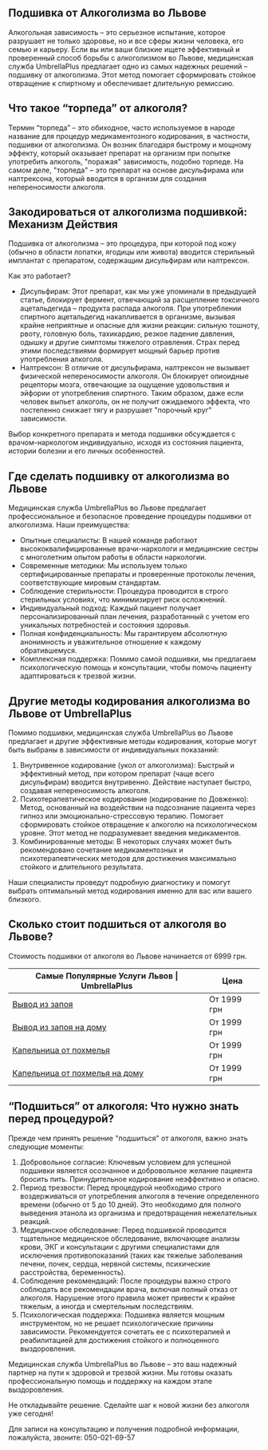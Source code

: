 
## Подшивка от Алкоголизма во Львове

Алкогольная зависимость – это серьезное испытание, которое разрушает не только здоровье, но и все сферы жизни человека, его семью и карьеру. Если вы или ваши близкие ищете эффективный и проверенный способ борьбы с алкоголизмом во Львове, медицинская служба UmbrellaPlus предлагает одно из самых надежных решений – подшивку от алкоголизма. Этот метод помогает сформировать стойкое отвращение к спиртному и обеспечивает длительную ремиссию.

## Что такое “торпеда” от алкоголя?

Термин “торпеда” – это обиходное, часто используемое в народе название для процедур медикаментозного кодирования, в частности, подшивки от алкоголизма. Он возник благодаря быстрому и мощному эффекту, который оказывает препарат на организм при попытке употребить алкоголь, "поражая" зависимость, подобно торпеде. На самом деле, "торпеда" – это препарат на основе дисульфирама или налтрексона, который вводится в организм для создания непереносимости алкоголя.

## Закодироваться от алкоголизма подшивкой: Механизм Действия

Подшивка от алкоголизма – это процедура, при которой под кожу (обычно в области лопатки, ягодицы или живота) вводится стерильный имплантат с препаратом, содержащим дисульфирам или налтрексон.

Как это работает?

* Дисульфирам: Этот препарат, как мы уже упоминали в предыдущей статье, блокирует фермент, отвечающий за расщепление токсичного ацетальдегида – продукта распада алкоголя. При употреблении спиртного ацетальдегид накапливается в организме, вызывая крайне неприятные и опасные для жизни реакции: сильную тошноту, рвоту, головную боль, тахикардию, резкое падение давления, одышку и другие симптомы тяжелого отравления. Страх перед этими последствиями формирует мощный барьер против употребления алкоголя.
* Налтрексон: В отличие от дисульфирама, налтрексон не вызывает физической непереносимости алкоголя. Он блокирует опиоидные рецепторы мозга, отвечающие за ощущение удовольствия и эйфории от употребления спиртного. Таким образом, даже если человек выпьет алкоголь, он не получит ожидаемого эффекта, что постепенно снижает тягу и разрушает "порочный круг" зависимости.

Выбор конкретного препарата и метода подшивки обсуждается с врачом-наркологом индивидуально, исходя из состояния пациента, истории болезни и его личных особенностей.

## Где сделать подшивку от алкоголизма во Львове

Медицинская служба UmbrellaPlus во Львове предлагает профессиональное и безопасное проведение процедуры подшивки от алкоголизма. Наши преимущества:

* Опытные специалисты: В нашей команде работают высококвалифицированные врачи-наркологи и медицинские сестры с многолетним опытом работы в области наркологии.
* Современные методики: Мы используем только сертифицированные препараты и проверенные протоколы лечения, соответствующие мировым стандартам.
* Соблюдение стерильности: Процедура проводится в строго стерильных условиях, что минимизирует риск осложнений.
* Индивидуальный подход: Каждый пациент получает персонализированный план лечения, разработанный с учетом его уникальных потребностей и состояния здоровья.
* Полная конфиденциальность: Мы гарантируем абсолютную анонимность и уважительное отношение к каждому обратившемуся.
* Комплексная поддержка: Помимо самой подшивки, мы предлагаем психологическую помощь и консультации, чтобы помочь пациенту адаптироваться к трезвой жизни.

## Другие методы кодирования алкоголизма во Львове от UmbrellaPlus

Помимо подшивки, медицинская служба UmbrellaPlus во Львове предлагает и другие эффективные методы кодирования, которые могут быть выбраны в зависимости от индивидуальных показаний:

1. Внутривенное кодирование (укол от алкоголизма): Быстрый и эффективный метод, при котором препарат (чаще всего дисульфирам) вводится внутривенно. Действие наступает быстро, создавая непереносимость алкоголя.
2. Психотерапевтическое кодирование (кодирование по Довженко): Метод, основанный на воздействии на подсознание пациента через гипноз или эмоционально-стрессовую терапию. Помогает сформировать стойкое отвращение к алкоголю на психологическом уровне. Этот метод не подразумевает введения медикаментов.
3. Комбинированные методы: В некоторых случаях может быть рекомендовано сочетание медикаментозных и психотерапевтических методов для достижения максимально стойкого и длительного результата.

Наши специалисты проведут подробную диагностику и помогут выбрать оптимальный метод кодирования именно для вас или вашего близкого.

## Сколько стоит подшиться от алкоголя во Львове?

Стоимость подшивки от алкоголя во Львове начинается от 6999 грн.

| Самые Популярные Услуги Львов \| UmbrellaPlus                                                           | Цена        |
| ------------------------------------------------------------------------------------------------------- | ----------- |
| [Вывод из запоя](https://umbrella-plus.com.ua/lviv/vivod-iz-zapoia-lvov/)                               | От 1999 грн |
| [Вывод из запоя на дому](https://umbrella-plus.com.ua/lviv/vivod-iz-zapoia-na-domy-lvov/)               | От 1999 грн |
| [Капельница от похмелья](https://umbrella-plus.com.ua/lviv/kapelnica_ot_alkogola_v-lvov/)               | От 1999 грн |
| [Капельница от похмелья на дому](https://umbrella-plus.com.ua/lviv/kapelnica_ot_alkogola_na-domy-lvov/) | От 1999 грн |

## “Подшиться” от алкоголя: Что нужно знать перед процедурой?

Прежде чем принять решение "подшиться" от алкоголя, важно знать следующие моменты:

1. Добровольное согласие: Ключевым условием для успешной подшивки является осознанное и добровольное желание пациента бросить пить. Принудительное кодирование неэффективно и опасно.
2. Период трезвости: Перед процедурой необходимо строго воздерживаться от употребления алкоголя в течение определенного времени (обычно от 5 до 10 дней). Это необходимо для полного выведения этанола из организма и предотвращения нежелательных реакций.
3. Медицинское обследование: Перед подшивкой проводится тщательное медицинское обследование, включающее анализы крови, ЭКГ и консультации с другими специалистами для исключения противопоказаний (таких как тяжелые заболевания печени, почек, сердца, нервной системы, психические расстройства, беременность).
4. Соблюдение рекомендаций: После процедуры важно строго соблюдать все рекомендации врача, включая полный отказ от алкоголя. Нарушение этого правила может привести к крайне тяжелым, а иногда и смертельным последствиям.
5. Психологическая поддержка: Подшивка является мощным инструментом, но не решает психологические причины зависимости. Рекомендуется сочетать ее с психотерапией и реабилитацией для достижения стойкого и полноценного выздоровления.

Медицинская служба UmbrellaPlus во Львове – это ваш надежный партнер на пути к здоровой и трезвой жизни. Мы готовы оказать профессиональную помощь и поддержку на каждом этапе выздоровления.

Не откладывайте решение. Сделайте шаг к новой жизни без алкоголя уже сегодня!

Для записи на консультацию и получения подробной информации, пожалуйста, звоните: 050-021-69-57
